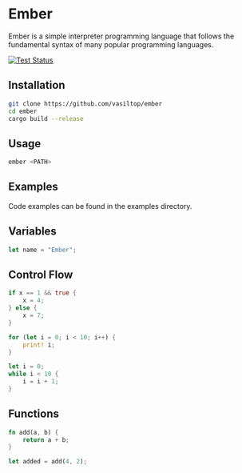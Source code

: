 # Ember

Ember is a simple interpreter programming language that follows the fundamental syntax of many popular programming languages.

[![Test Status](https://github.com/vasiltop/ember/workflows/test/badge.svg)](htthttps://github.com/vasiltop/ember/actions)

## Installation

```bash
git clone https://github.com/vasiltop/ember
cd ember
cargo build --release
```

## Usage

```bash
ember <PATH>
```

## Examples

Code examples can be found in the examples directory.

## Variables

```rust
let name = "Ember";
```

## Control Flow

```rust
if x == 1 && true {
    x = 4;
} else {
    x = 7;
}

for (let i = 0; i < 10; i++) {
    print! i;
}

let i = 0;
while i < 10 {
    i = i + 1;
}
```

## Functions

```rust
fn add(a, b) {
    return a + b;
}

let added = add(4, 2);
```
